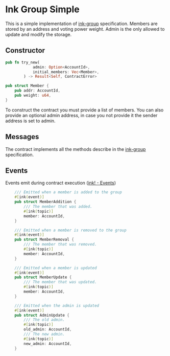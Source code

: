 
# Ink Group Simple

This is a simple implementation of [ink-group](https://github.com/alessandro-baldassarre/ink-utils/tree/main/traits/ink-group) specification.
Members are stored by an address and voting power weight.
Admin is the only allowed to update and modify the storage.

## Constructor

```rust
pub fn try_new(
            admin: Option<AccountId>,
            initial_members: Vec<Member>,
        ) -> Result<Self, ContractError>
```

```rust
pub struct Member {
    pub addr: AccountId,
    pub weight: u64,
}
```

To construct the contract you must provide a list of members. You can also provide an optional admin address, in case you not provide it the sender address is set to admin.

## Messages

The contract implements all the methods describe in the [ink-group](https://github.com/alessandro-baldassarre/ink-utils/tree/main/traits/ink-group) specification.

## Events

Events emit during contract execution ([ink! - Events](https://use.ink/basics/events))

```rust
    /// Emitted when a member is added to the group
    #[ink(event)]
    pub struct MemberAddition {
        /// The member that was added.
        #[ink(topic)]
        member: AccountId,
    }

    /// Emitted when a member is removed to the group
    #[ink(event)]
    pub struct MemberRemoval {
        /// The member that was removed.
        #[ink(topic)]
        member: AccountId,
    }

    /// Emitted when a member is updated
    #[ink(event)]
    pub struct MemberUpdate {
        /// The member that was updated.
        #[ink(topic)]
        member: AccountId,
    }

    /// Emitted when the admin is updated
    #[ink(event)]
    pub struct AdminUpdate {
        /// The old admin.
        #[ink(topic)]
        old_admin: AccountId,
        /// The new admin.
        #[ink(topic)]
        new_admin: AccountId,
    }
```

